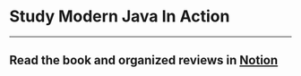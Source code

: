 # Study Modern Java In Action
- - -
## Read the book and organized reviews in <a href="https://salty-bottom-0de.notion.site/27282e97855d4063b21e9d4e116576d1?pvs=4">Notion</a>